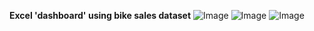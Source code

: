 **Excel 'dashboard' using bike sales dataset**
![Image](https://github.com/user-attachments/assets/c0ddcf88-0bc1-4850-8aaa-3b16a0a13ba1)
![Image](https://github.com/user-attachments/assets/78f426b1-cd6a-4cb7-bacd-7b56078ccd83)
![Image](https://github.com/user-attachments/assets/922edbee-ecc6-4df9-bd3d-6fbbed2ceca1)
